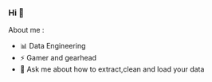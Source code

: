 ### Hi 👋

About me :
- 📊 Data Engineering
- ⚡ Gamer and gearhead  
- 💬 Ask me about how to extract,clean and load your data
  
<!--
**vinirodrigues/vinirodrigues** is a ✨ _special_ ✨ repository because its `README.md` (this file) appears on your GitHub profile.

Here are some ideas to get you started:

- 🔭 I’m currently working on ...
- 🌱 I’m currently learning ...
- 👯 I’m looking to collaborate on ...
- 🤔 I’m looking for help with ...
- 💬 Ask me about ...
- 📫 How to reach me: ...
- 😄 Pronouns: ...
- ⚡ Fun fact: ...
- 📊 Data Engineering
- 
-->
